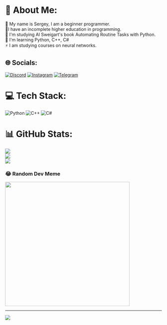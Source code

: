 # 💫 About Me:
🔭 My name is Sergey, I am a beginner programmer.<br>🌱I have an incomplete higher education in programming.<br>🤝 I'm studying Al Sweigart's book Automating Routine Tasks with Python.<br>💬 I'm learning Python, C++, C#<br>⚡ I am studying courses on neural networks.<br>


## 🌐 Socials:
[![Discord](https://img.shields.io/badge/Discord-%237289DA.svg?logo=discord&logoColor=white)](https://discord.gg/polovoyagressor) 
[![Instagram](https://img.shields.io/badge/Instagram-%23E4405F.svg?logo=Instagram&logoColor=white)](https://instagram.com/paren_iz_alupki_) 
[![Telegram](https://img.shields.io/badge/Telegram-%230088cc.svg?logo=Telegram&logoColor=white)](https://t.me/PiterChong)

# 💻 Tech Stack:
![Python](https://img.shields.io/badge/python-3670A0?style=for-the-badge&logo=python&logoColor=ffdd54) ![C++](https://img.shields.io/badge/c++-%2300599C.svg?style=for-the-badge&logo=c%2B%2B&logoColor=white) ![C#](https://img.shields.io/badge/c%23-%23239120.svg?style=for-the-badge&logo=c-sharp&logoColor=white)
# 📊 GitHub Stats:
![](https://github-readme-stats.vercel.app/api?username=sromanov103&theme=react&hide_border=false&include_all_commits=true&count_private=true)<br/>
![](https://github-readme-streak-stats.herokuapp.com/?user=sromanov103&theme=react&hide_border=false)<br/>
![](https://github-readme-stats.vercel.app/api/top-langs/?username=sromanov103&theme=react&hide_border=false&include_all_commits=true&count_private=true&layout=compact)

### 😂 Random Dev Meme
<img src='https://randommeme-five.vercel.app/' style="height: 400px;"/>

---
[![](https://visitcount.itsvg.in/api?id=sromanov103&icon=8&color=8)](https://visitcount.itsvg.in)

<!-- Proudly created with GPRM ( https://gprm.itsvg.in ) -->
